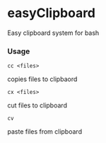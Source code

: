 # easyClipboard
Easy clipboard system for bash 

### Usage
```
cc <files>
```
copies files to clipbaord
```
cx <files>
```
cut files to clipboard
```
cv
```
paste files from clipboard